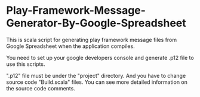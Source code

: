# Play-Framework-Message-Generator-By-Google-Spreadsheet
This is scala script for generating play framework message files from Google Spreadsheet when the application compiles.

You need to set up your google developers console and generate .p12 file to use this scripts.

".p12" file must be under the "project" directory.
And you have to change source code "Build.scala" files.
You can see more detailed information on the source code comments.